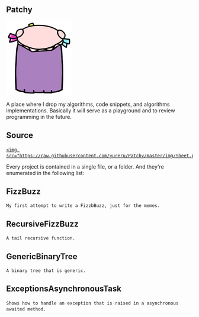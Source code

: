 ## Patchy
![](img/patchy_back.png)

A place where I drop my algorithms, code snippets, and algorithms implementations.
Basically it will serve as a playground and to review programming in the future.

## Source <a href="https://github.com/yureru/Patchy/blob/master/source/FizzBuzz.cs">
    <img src="https://raw.githubusercontent.com/yureru/Patchy/master/img/Sheet.png"/>
  </a>
Every project is contained in a single file, or a folder. And they're enumerated in the following list:

## FizzBuzz
	My first attempt to write a FizzbBuzz, just for the memes.

## RecursiveFizzBuzz
	A tail recursive function.

## GenericBinaryTree
	A binary tree that is generic.

## ExceptionsAsynchronousTask
	Shows how to handle an exception that is raised in a asynchronous awaited method.
